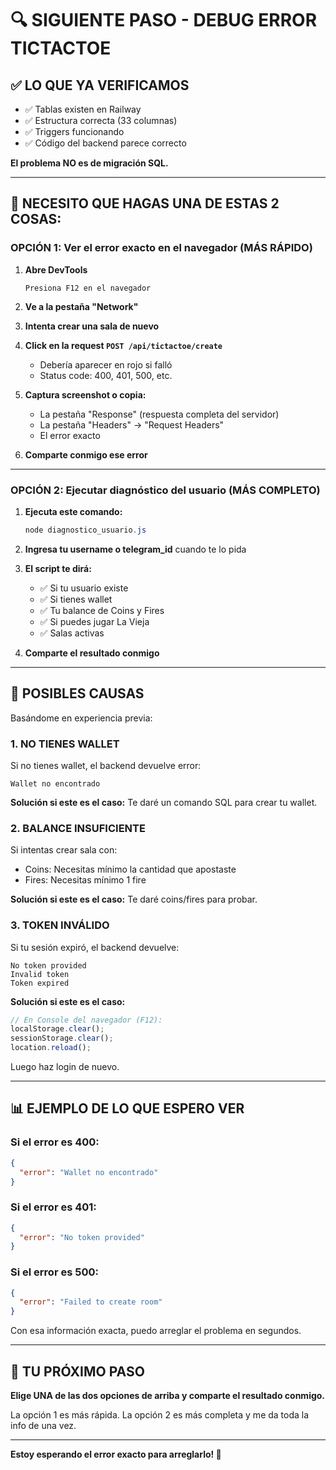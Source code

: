 # 🔍 SIGUIENTE PASO - DEBUG ERROR TICTACTOE

## ✅ LO QUE YA VERIFICAMOS

- ✅ Tablas existen en Railway
- ✅ Estructura correcta (33 columnas)
- ✅ Triggers funcionando
- ✅ Código del backend parece correcto

**El problema NO es de migración SQL.**

---

## 🎯 NECESITO QUE HAGAS UNA DE ESTAS 2 COSAS:

### **OPCIÓN 1: Ver el error exacto en el navegador** (MÁS RÁPIDO)

1. **Abre DevTools**
   ```
   Presiona F12 en el navegador
   ```

2. **Ve a la pestaña "Network"**

3. **Intenta crear una sala de nuevo**

4. **Click en la request `POST /api/tictactoe/create`**
   - Debería aparecer en rojo si falló
   - Status code: 400, 401, 500, etc.

5. **Captura screenshot o copia:**
   - La pestaña "Response" (respuesta completa del servidor)
   - La pestaña "Headers" → "Request Headers"
   - El error exacto

6. **Comparte conmigo ese error**

---

### **OPCIÓN 2: Ejecutar diagnóstico del usuario** (MÁS COMPLETO)

1. **Ejecuta este comando:**
   ```powershell
   node diagnostico_usuario.js
   ```

2. **Ingresa tu username o telegram_id** cuando te lo pida

3. **El script te dirá:**
   - ✅ Si tu usuario existe
   - ✅ Si tienes wallet
   - ✅ Tu balance de Coins y Fires
   - ✅ Si puedes jugar La Vieja
   - ✅ Salas activas

4. **Comparte el resultado conmigo**

---

## 🔴 POSIBLES CAUSAS

Basándome en experiencia previa:

### **1. NO TIENES WALLET**
Si no tienes wallet, el backend devuelve error:
```
Wallet no encontrado
```

**Solución si este es el caso:**
Te daré un comando SQL para crear tu wallet.

### **2. BALANCE INSUFICIENTE**
Si intentas crear sala con:
- Coins: Necesitas mínimo la cantidad que apostaste
- Fires: Necesitas mínimo 1 fire

**Solución si este es el caso:**
Te daré coins/fires para probar.

### **3. TOKEN INVÁLIDO**
Si tu sesión expiró, el backend devuelve:
```
No token provided
Invalid token
Token expired
```

**Solución si este es el caso:**
```javascript
// En Console del navegador (F12):
localStorage.clear();
sessionStorage.clear();
location.reload();
```
Luego haz login de nuevo.

---

## 📊 EJEMPLO DE LO QUE ESPERO VER

### **Si el error es 400:**
```json
{
  "error": "Wallet no encontrado"
}
```

### **Si el error es 401:**
```json
{
  "error": "No token provided"
}
```

### **Si el error es 500:**
```json
{
  "error": "Failed to create room"
}
```

Con esa información exacta, puedo arreglar el problema en segundos.

---

## 🎯 TU PRÓXIMO PASO

**Elige UNA de las dos opciones de arriba y comparte el resultado conmigo.**

La opción 1 es más rápida. La opción 2 es más completa y me da toda la info de una vez.

---

**Estoy esperando el error exacto para arreglarlo! 🚀**
